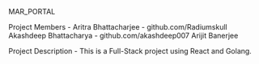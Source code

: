 MAR_PORTAL

Project Members - 
Aritra Bhattacharjee - github.com/Radiumskull
Akashdeep Bhattacharya - github.com/akashdeep007
Arijit Banerjee

Project Description - 
This is a Full-Stack project using React and Golang.
